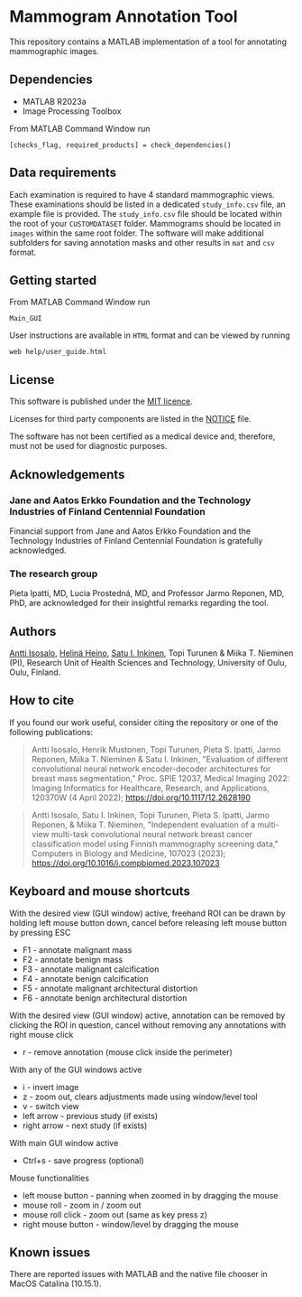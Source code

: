 # Mammogram Annotation Tool

This repository contains a MATLAB implementation of a tool for annotating mammographic images.

## Dependencies

* MATLAB R2023a
* Image Processing Toolbox

From MATLAB Command Window run

```
[checks_flag, required_products] = check_dependencies()
```

## Data requirements

Each examination is required to have 4 standard mammographic views. These examinations should be listed in a dedicated `study_info.csv` file, an example file is provided. The `study_info.csv` file should be located within the root of your `CUSTOMDATASET` folder. Mammograms should be located in `images` within the same root folder. The software will make additional subfolders for saving annotation masks and other results in `mat` and `csv` format.

## Getting started

From MATLAB Command Window run

```
Main_GUI
```
User instructions are available in `HTML` format and can be viewed by running
```
web help/user_guide.html
```

## License

This software is published under the [MIT licence](https://github.com/MIPT-Oulu/MammogramAnnotationTool_public/blob/main/LICENSE).

Licenses for third party components are listed in the [NOTICE](https://github.com/MIPT-Oulu/MammogramAnnotationTool_public/blob/main/NOTICE.txt) file.

The software has not been certified as a medical device and, therefore, must not be used for diagnostic purposes.

## Acknowledgements

### Jane and Aatos Erkko Foundation and the Technology Industries of Finland Centennial Foundation

Financial support from Jane and Aatos Erkko Foundation and the Technology Industries of Finland Centennial Foundation is gratefully acknowledged.

### The research group

Pieta Ipatti, MD, Lucia Prostedná, MD, and Professor Jarmo Reponen, MD, PhD, are acknowledged for their insightful remarks regarding the tool.

## Authors

[Antti Isosalo](https://github.com/aisosalo), [Helinä Heino](https://github.com/hheino), [Satu I. Inkinen](https://github.com/siinkine), Topi Turunen & Miika T. Nieminen (PI), Research Unit of Health Sciences and Technology, University of Oulu, Oulu, Finland.

## How to cite

If you found our work useful, consider citing the repository or one of the following publications:

> Antti Isosalo, Henrik Mustonen, Topi Turunen, Pieta S. Ipatti, Jarmo Reponen, Miika T. Nieminen & Satu I. Inkinen, "Evaluation of different convolutional neural network encoder-decoder architectures for breast mass segmentation," Proc. SPIE 12037, Medical Imaging 2022: Imaging Informatics for Healthcare, Research, and Applications, 120370W (4 April 2022); https://doi.org/10.1117/12.2628190

> Antti Isosalo, Satu I. Inkinen, Topi Turunen, Pieta S. Ipatti, Jarmo Reponen, & Miika T. Nieminen, "Independent evaluation of a multi-view multi-task convolutional neural network breast cancer classification model using Finnish mammography screening data," Computers in Biology and Medicine, 107023 (2023); https://doi.org/10.1016/j.compbiomed.2023.107023

## Keyboard and mouse shortcuts

With the desired view (GUI window) active, freehand ROI can be drawn by holding left mouse button down, cancel before releasing left mouse button by pressing ESC
* F1 - annotate malignant mass
* F2 - annotate benign mass
* F3 - annotate malignant calcification
* F4 - annotate benign calcification
* F5 - annotate malignant architectural distortion
* F6 - annotate benign architectural distortion

With the desired view (GUI window) active, annotation can be removed by clicking the ROI in question, cancel without removing any annotations with right mouse click
* r - remove annotation (mouse click inside the perimeter)

With any of the GUI windows active
* i - invert image
* z - zoom out, clears adjustments made using window/level tool
* v - switch view
* left arrow - previous study (if exists)
* right arrow - next study (if exists)

With main GUI window active
* Ctrl+s - save progress (optional)

Mouse functionalities
* left mouse button - panning when zoomed in by dragging the mouse
* mouse roll - zoom in / zoom out
* mouse roll click - zoom out (same as key press z)
* right mouse button - window/level by dragging the mouse

## Known issues

There are reported issues with MATLAB and the native file chooser in MacOS Catalina (10.15.1).
